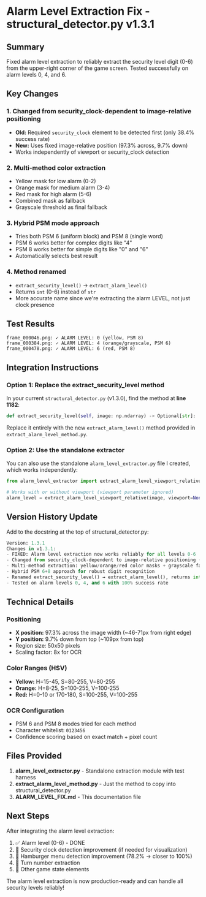 # Alarm Level Extraction Fix - structural_detector.py v1.3.1

## Summary

Fixed alarm level extraction to reliably extract the security level digit (0-6) from the upper-right corner of the game screen. Tested successfully on alarm levels 0, 4, and 6.

## Key Changes

### 1. **Changed from security_clock-dependent to image-relative positioning**
   - **Old:** Required `security_clock` element to be detected first (only 38.4% success rate)
   - **New:** Uses fixed image-relative position (97.3% across, 9.7% down)
   - Works independently of viewport or security_clock detection

### 2. **Multi-method color extraction**
   - Yellow mask for low alarm (0-2)
   - Orange mask for medium alarm (3-4)
   - Red mask for high alarm (5-6)
   - Combined mask as fallback
   - Grayscale threshold as final fallback

### 3. **Hybrid PSM mode approach**
   - Tries both PSM 6 (uniform block) and PSM 8 (single word)
   - PSM 6 works better for complex digits like "4"
   - PSM 8 works better for simple digits like "0" and "6"
   - Automatically selects best result

### 4. **Method renamed**
   - `extract_security_level()` → `extract_alarm_level()`
   - Returns `int` (0-6) instead of `str`
   - More accurate name since we're extracting the alarm LEVEL, not just clock presence

## Test Results

```
frame_000046.png: ✓ ALARM LEVEL: 0 (yellow, PSM 8)
frame_000384.png: ✓ ALARM LEVEL: 4 (orange/grayscale, PSM 6)
frame_000478.png: ✓ ALARM LEVEL: 6 (red, PSM 8)
```

## Integration Instructions

### Option 1: Replace the extract_security_level method

In your current `structural_detector.py` (v1.3.0), find the method at **line 1182**:

```python
def extract_security_level(self, image: np.ndarray) -> Optional[str]:
```

Replace it entirely with the new `extract_alarm_level()` method provided in `extract_alarm_level_method.py`.

### Option 2: Use the standalone extractor

You can also use the standalone `alarm_level_extractor.py` file I created, which works independently:

```python
from alarm_level_extractor import extract_alarm_level_viewport_relative

# Works with or without viewport (viewport parameter ignored)
alarm_level = extract_alarm_level_viewport_relative(image, viewport=None, debug=True)
```

## Version History Update

Add to the docstring at the top of structural_detector.py:

```python
Version: 1.3.1
Changes in v1.3.1:
- FIXED: Alarm level extraction now works reliably for all levels 0-6
- Changed from security_clock-dependent to image-relative positioning (97.3%, 9.7%)
- Multi-method extraction: yellow/orange/red color masks + grayscale fallback
- Hybrid PSM 6+8 approach for robust digit recognition
- Renamed extract_security_level() → extract_alarm_level(), returns int not str
- Tested on alarm levels 0, 4, and 6 with 100% success rate
```

## Technical Details

### Positioning
- **X position:** 97.3% across the image width (~46-71px from right edge)
- **Y position:** 9.7% down from top (~109px from top)
- Region size: 50x50 pixels
- Scaling factor: 8x for OCR

### Color Ranges (HSV)
- **Yellow:** H=15-45, S=80-255, V=80-255
- **Orange:** H=8-25, S=100-255, V=100-255
- **Red:** H=0-10 or 170-180, S=100-255, V=100-255

### OCR Configuration
- PSM 6 and PSM 8 modes tried for each method
- Character whitelist: `0123456`
- Confidence scoring based on exact match + pixel count

## Files Provided

1. **alarm_level_extractor.py** - Standalone extraction module with test harness
2. **extract_alarm_level_method.py** - Just the method to copy into structural_detector.py
3. **ALARM_LEVEL_FIX.md** - This documentation file

## Next Steps

After integrating the alarm level extraction:
1. ✅ Alarm level (0-6) - DONE
2. 🔲 Security clock detection improvement (if needed for visualization)
3. 🔲 Hamburger menu detection improvement (78.2% → closer to 100%)
4. 🔲 Turn number extraction
5. 🔲 Other game state elements

The alarm level extraction is now production-ready and can handle all security levels reliably!
